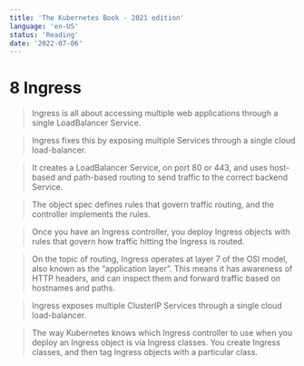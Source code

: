 ```yaml
---
title: 'The Kubernetes Book - 2021 edition'
language: 'en-US'
status: 'Reading'
date: '2022-07-06'
---
```


# 8 Ingress

> Ingress is all about accessing multiple web applications through a single LoadBalancer Service.

> Ingress fixes this by exposing multiple Services through a single cloud load-balancer.

> It creates a LoadBalancer Service, on port 80 or 443, and uses host-based and path-based routing to send traffic
> to the correct backend Service.

> The object spec defines rules that govern traffic routing, and the controller implements the rules.

> Once you have an Ingress controller, you deploy Ingress objects with rules that govern how traffic hitting the
> Ingress is routed.

> On the topic of routing, Ingress operates at layer 7 of the OSI model, also known as the “application layer”. This
> means it has awareness of HTTP headers, and can inspect them and forward traffic based on hostnames and
> paths.

> Ingress exposes multiple ClusterIP Services through a single cloud load-balancer.

> The way Kubernetes knows which Ingress controller to use when you deploy an Ingress object is via Ingress
> classes. You create Ingress classes, and then tag Ingress objects with a particular class.

